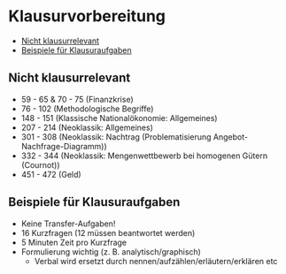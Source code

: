# Klausurvorbereitung

<!-- @import "[TOC]" {cmd="toc" depthFrom=2 depthTo=6 orderedList=false} -->
<!-- code_chunk_output -->

* [Nicht klausurrelevant](#nicht-klausurrelevant)
* [Beispiele für Klausuraufgaben](#beispiele-für-klausuraufgaben)

<!-- /code_chunk_output -->

## Nicht klausurrelevant
* 59 - 65 & 70 - 75 (Finanzkrise)
* 76 - 102 (Methodologische Begriffe)
* 148 - 151 (Klassische Nationalökonomie: Allgemeines)
* 207 - 214 (Neoklassik: Allgemeines)
* 301 - 308 (Neoklassik: Nachtrag (Problematisierung Angebot-Nachfrage-Diagramm))
* 332 - 344 (Neoklassik: Mengenwettbewerb bei homogenen Gütern (Cournot))
* 451 - 472 (Geld)

## Beispiele für Klausuraufgaben
* Keine Transfer-Aufgaben!
* 16 Kurzfragen (12 müssen beantwortet werden)
* 5 Minuten Zeit pro Kurzfrage
* Formulierung wichtig (z. B. analytisch/graphisch)
  * Verbal wird ersetzt durch nennen/aufzählen/erläutern/erklären etc
